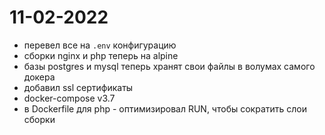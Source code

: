 # 11-02-2022
- перевел все на `.env` конфигурацию
- сборки nginx и php теперь на alpine
- базы postgres и mysql теперь хранят свои файлы в волумах самого докера
- добавил ssl сертификаты
- docker-compose v3.7
- в Dockerfile для php - оптимизировал RUN, чтобы сократить слои сборки
